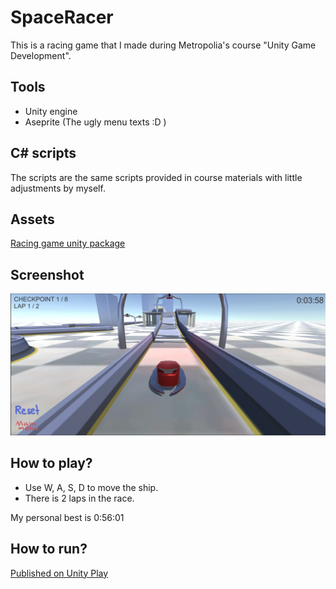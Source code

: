 # SpaceRacer

This is a racing game that I made during Metropolia's
course "Unity Game Development".

## Tools

- Unity engine
- Aseprite (The ugly menu texts :D )

## C# scripts

The scripts are the same scripts provided in course materials
with little adjustments by myself.

## Assets

[Racing game unity package](https://vw4.viope.com/content/cf6f18df0f169c88e526397983a7c966b9c2cf3c/Racing%20game%20package.unitypackage)

## Screenshot

![spaceracer]

## How to play?

- Use W, A, S, D to move the ship.
- There is 2 laps in the race.

My personal best is 0:56:01

## How to run?

[Published on Unity Play](https://play.unity.com/mg/other/spaceracer)

[spaceracer]: screenshots/SpacerRac.jpg
